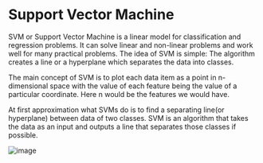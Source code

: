 # Support Vector Machine

SVM or Support Vector Machine is a linear model for classification and regression problems. It can solve linear and non-linear problems and work well for many practical problems. The idea of SVM is simple: The algorithm creates a line or a hyperplane which separates the data into classes.

The main concept of SVM is to plot each 
data item as a point in n-dimensional space with the value of each feature being the value 
of a particular coordinate. Here n would be the features we would have.

At first approximation what SVMs do is to find a separating line(or hyperplane) between data of two classes. SVM is an algorithm that takes the data as an input and outputs a line that separates those classes if possible.

![image](https://user-images.githubusercontent.com/87564129/195621203-e16bdbfc-a89c-465d-80c7-09a3d41ecff7.png)

